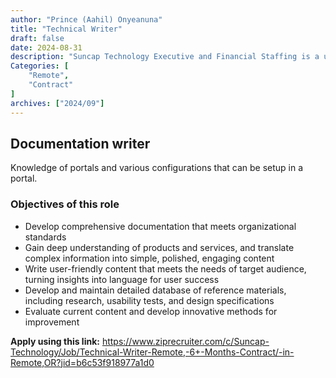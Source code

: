 ```yaml
---
author: "Prince (Aahil) Onyeanuna"
title: "Technical Writer"
draft: false
date: 2024-08-31
description: "Suncap Technology Executive and Financial Staffing is a unique staffing firm specializing in creating custom-matched connections between professionals and companies in temporary, contract-to-hire, direct hire and retained positions. We provide staffing & industry-specific solutions for hiring with confidence."
Categories: [
    "Remote",
    "Contract"
]
archives: ["2024/09"]
---
```


## Documentation writer

Knowledge of portals and various configurations that can be setup in a portal.

### Objectives of this role

- Develop comprehensive documentation that meets organizational standards
- Gain deep understanding of products and services, and translate complex information into simple, polished, engaging content
- Write user-friendly content that meets the needs of target audience, turning insights into language for user success
- Develop and maintain detailed database of reference materials, including research, usability tests, and design specifications
- Evaluate current content and develop innovative methods for improvement

**Apply using this link:** https://www.ziprecruiter.com/c/Suncap-Technology/Job/Technical-Writer-Remote,-6+-Months-Contract/-in-Remote,OR?jid=b6c53f918977a1d0